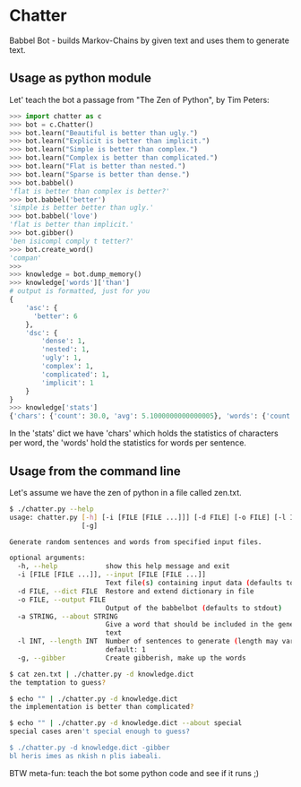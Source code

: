 Chatter
=======

Babbel Bot - builds Markov-Chains by given text and uses them to generate text.

Usage as python module
----------------------

Let' teach the bot a passage from "The Zen of Python", by Tim Peters:

```python
>>> import chatter as c
>>> bot = c.Chatter()
>>> bot.learn("Beautiful is better than ugly.")
>>> bot.learn("Explicit is better than implicit.")
>>> bot.learn("Simple is better than complex.")
>>> bot.learn("Complex is better than complicated.")
>>> bot.learn("Flat is better than nested.")
>>> bot.learn("Sparse is better than dense.")
>>> bot.babbel()
'flat is better than complex is better?'
>>> bot.babbel('better')
'simple is better better than ugly.'
>>> bot.babbel('love')
'flat is better than implicit.'
>>> bot.gibber()
'ben isicompl comply t tetter?'
>>> bot.create_word()
'compan'
>>>
>>> knowledge = bot.dump_memory()
>>> knowledge['words']['than']
# output is formatted, just for you
{
    'asc': {
      'better': 6
    },
    'dsc': {
        'dense': 1,
        'nested': 1,
        'ugly': 1,
        'complex': 1,
        'complicated': 1,
        'implicit': 1
    }
}
>>> knowledge['stats']
{'chars': {'count': 30.0, 'avg': 5.1000000000000005}, 'words': {'count': 6.0, 'avg': 5.0}}
```

In the 'stats' dict we have 'chars' which holds the statistics of characters per word, the 'words' hold the statistics for words per sentence.

Usage from the command line
---------------------------

Let's assume we have the zen of python in a file called zen.txt. 

```sh
$ ./chatter.py --help
usage: chatter.py [-h] [-i [FILE [FILE ...]]] [-d FILE] [-o FILE] [-l INT]
                  [-g]

Generate random sentences and words from specified input files.

optional arguments:
  -h, --help            show this help message and exit
  -i [FILE [FILE ...]], --input [FILE [FILE ...]]
                        Text file(s) containing input data (defaults to stdin)
  -d FILE, --dict FILE  Restore and extend dictionary in file
  -o FILE, --output FILE
                        Output of the babbelbot (defaults to stdout)
  -a STRING, --about STRING
                        Give a word that should be included in the generated
                        text
  -l INT, --length INT  Number of sentences to generate (length may vary)
                        default: 1
  -g, --gibber          Create gibberish, make up the words

$ cat zen.txt | ./chatter.py -d knowledge.dict 
the temptation to guess?

$ echo "" | ./chatter.py -d knowledge.dict 
the implementation is better than complicated?

$ echo "" | ./chatter.py -d knowledge.dict --about special
special cases aren't special enough to guess?

$ ./chatter.py -d knowledge.dict -gibber
bl heris imes as nkish n plis iabeali.
```
BTW meta-fun: teach the bot some python code and see if it runs ;)
